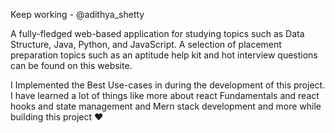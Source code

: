 Keep working - @adithya_shetty

A fully-fledged web-based application for studying topics such as Data Structure, Java, Python, and JavaScript. A selection of placement preparation topics such as an aptitude help kit and hot interview questions can be found on this website.


I Implemented the Best Use-cases in during the development of this project. I have learned a lot of things like more about react Fundamentals and react hooks and state management and Mern stack development and more while building this project ❤️

